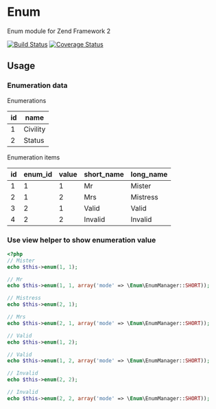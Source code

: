 Enum
====

Enum module for Zend Framework 2

[![Build Status](https://secure.travis-ci.org/neeckeloo/Enum.png?branch=master)](http://travis-ci.org/neeckeloo/Enum)
[![Coverage Status](https://coveralls.io/repos/neeckeloo/Enum/badge.png)](https://coveralls.io/r/neeckeloo/Enum)

Usage
-----

### Enumeration data

Enumerations

| id   | name       |
|------|------------|
| 1    | Civility   |
| 2    | Status     |

Enumeration items

| id | enum_id | value | short_name | long_name |
|----|---------|-------|------------|-----------|
| 1  | 1       | 1     | Mr         | Mister    |
| 2  | 1       | 2     | Mrs        | Mistress  |
| 3  | 2       | 1     | Valid      | Valid     |
| 4  | 2       | 2     | Invalid    | Invalid   |

### Use view helper to show enumeration value

```php
<?php
// Mister
echo $this->enum(1, 1);

// Mr
echo $this->enum(1, 1, array('mode' => \Enum\EnumManager::SHORT));

// Mistress
echo $this->enum(2, 1);

// Mrs
echo $this->enum(2, 1, array('mode' => \Enum\EnumManager::SHORT));

// Valid
echo $this->enum(1, 2);

// Valid
echo $this->enum(1, 2, array('mode' => \Enum\EnumManager::SHORT));

// Invalid
echo $this->enum(2, 2);

// Invalid
echo $this->enum(2, 2, array('mode' => \Enum\EnumManager::SHORT));
```